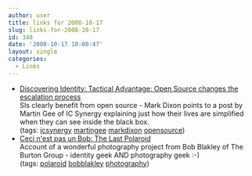 ```yaml
---
author: user
title: links for 2008-10-17
slug: links-for-2008-10-17
id: 348
date: '2008-10-17 10:00:47'
layout: single
categories:
  - Links
---
```


*   [Discovering Identity: Tactical Advantage: Open Source changes the escalation process](http://blogs.sun.com/identity/entry/tactical_advantage_open_source_changes)  
    SIs clearly benefit from open source - Mark Dixon points to a post by Martin Gee of IC Synergy explaining just how their lives are simplified when they can see inside the black box.  
    (tags: [icsynergy](http://delicious.com/superpat/icsynergy) [martingee](http://delicious.com/superpat/martingee) [markdixon](http://delicious.com/superpat/markdixon) [opensource](http://delicious.com/superpat/opensource))  
*   [Ceci n'est pas un Bob: The Last Polaroid](http://notabob.blogspot.com/2008/10/last-polaroid.html)  
    Account of a wonderful photography project from Bob Blakley of The Burton Group - identity geek AND photography geek :-)  
    (tags: [polaroid](http://delicious.com/superpat/polaroid) [bobblakley](http://delicious.com/superpat/bobblakley) [photography](http://delicious.com/superpat/photography))  
